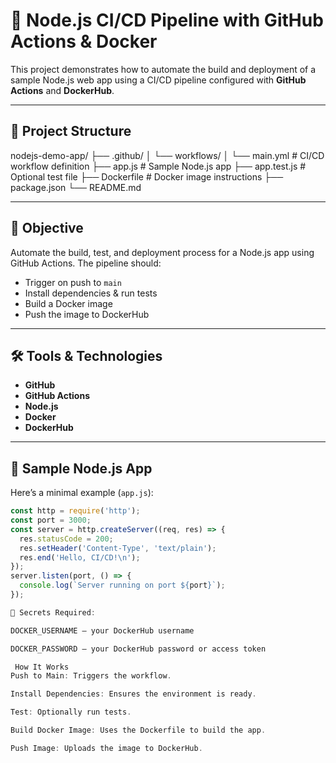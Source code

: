 # 🚀 Node.js CI/CD Pipeline with GitHub Actions & Docker

This project demonstrates how to automate the build and deployment of a sample Node.js web app using a CI/CD pipeline configured with **GitHub Actions** and **DockerHub**.

---

## 📁 Project Structure

nodejs-demo-app/
├── .github/
│ └── workflows/
│ └── main.yml # CI/CD workflow definition
├── app.js # Sample Node.js app
├── app.test.js # Optional test file
├── Dockerfile # Docker image instructions
├── package.json
└── README.md


---

## 🎯 Objective

Automate the build, test, and deployment process for a Node.js app using GitHub Actions. The pipeline should:

- Trigger on push to `main`
- Install dependencies & run tests
- Build a Docker image
- Push the image to DockerHub

---

## 🛠 Tools & Technologies

- **GitHub**
- **GitHub Actions**
- **Node.js**
- **Docker**
- **DockerHub**

---

## 🧪 Sample Node.js App

Here’s a minimal example (`app.js`):

```js
const http = require('http');
const port = 3000;
const server = http.createServer((req, res) => {
  res.statusCode = 200;
  res.setHeader('Content-Type', 'text/plain');
  res.end('Hello, CI/CD!\n');
});
server.listen(port, () => {
  console.log(`Server running on port ${port}`);
});

🔐 Secrets Required:

DOCKER_USERNAME — your DockerHub username

DOCKER_PASSWORD — your DockerHub password or access token

 How It Works
Push to Main: Triggers the workflow.

Install Dependencies: Ensures the environment is ready.

Test: Optionally run tests.

Build Docker Image: Uses the Dockerfile to build the app.

Push Image: Uploads the image to DockerHub.

